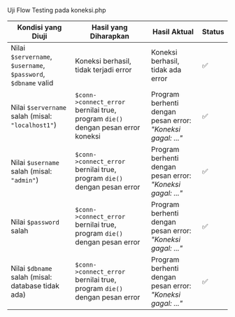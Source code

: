 
Uji Flow Testing pada koneksi.php

| **Kondisi yang Diuji**                                         | **Hasil yang Diharapkan**                                                        | **Hasil Aktual**                                            | **Status** |
| -------------------------------------------------------------- | -------------------------------------------------------------------------------- | ----------------------------------------------------------- | ---------- |
| Nilai `$servername`, `$username`, `$password`, `$dbname` valid | Koneksi berhasil, tidak terjadi error                                            | Koneksi berhasil, tidak ada error                           | ✅          |
| Nilai `$servername` salah (misal: `"localhost1"`)              | `$conn->connect_error` bernilai true, program `die()` dengan pesan error koneksi | Program berhenti dengan pesan error: *"Koneksi gagal: ..."* | ✅          |
| Nilai `$username` salah (misal: `"admin"`)                     | `$conn->connect_error` bernilai true, program `die()` dengan pesan error         | Program berhenti dengan pesan error: *"Koneksi gagal: ..."* | ✅          |
| Nilai `$password` salah                                        | `$conn->connect_error` bernilai true, program `die()` dengan pesan error         | Program berhenti dengan pesan error: *"Koneksi gagal: ..."* | ✅          |
| Nilai `$dbname` salah (misal: database tidak ada)              | `$conn->connect_error` bernilai true, program `die()` dengan pesan error         | Program berhenti dengan pesan error: *"Koneksi gagal: ..."* | ✅          |
